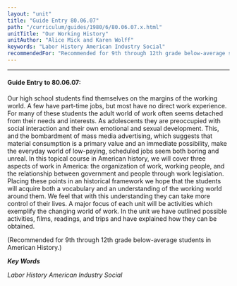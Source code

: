 ```yaml
---
layout: "unit"
title: "Guide Entry 80.06.07"
path: "/curriculum/guides/1980/6/80.06.07.x.html"
unitTitle: "Our Working History"
unitAuthor: "Alice Mick and Karen Wolff"
keywords: "Labor History American Industry Social"
recommendedFor: "Recommended for 9th through 12th grade below-average students in American History."
---
```

<body>
<hr/>
<h4>
Guide Entry to 80.06.07:
</h4>
Our high school students find themselves on the margins of the working world.  A few have part-time jobs, but most have no direct work experience.  For many of these students the adult world of work often seems detached from their needs and interests.  As adolescents they are preoccupied with social interaction and their own emotional and sexual development.  This, and the bombardment of mass media advertising, which suggests that material consumption is a primary value and an immediate possibility, make the everyday world of low-paying, scheduled jobs seem both boring and unreal.  In this topical course in American history, we will cover three aspects of work in America: the organization of work, working people, and the relationship between government and people through work legislation. Placing these points in an historical framework we hope that the students will acquire both a vocabulary and an understanding of the working world around them.  We feel that with this understanding they can take more control of their lives.  A major focus of each unit will be activities which exemplify the changing world of work.  In the unit we have outlined possible activities, films, readings, and trips and have explained how they can be obtained.
<p>
(Recommended for 9th through 12th grade below-average students in American History.)
</p>
<p>
<b>
<i>
Key Words
</i>
</b>
<br/>
</p>
<p>
<i>
Labor History American Industry Social
</i>
</p>
</body>